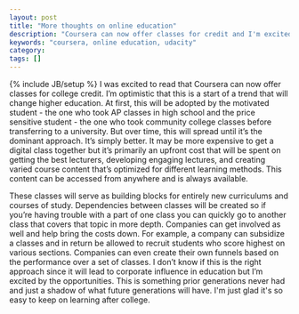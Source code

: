 ```yaml
---
layout: post
title: "More thoughts on online education"
description: "Coursera can now offer classes for credit and I'm excited by the changes this will bring to education"
keywords: "coursera, online education, udacity"
category:
tags: []
---
```

{% include JB/setup %}
I was excited to read that Coursera can now offer classes for college credit. I’m optimistic that this is a start of a trend that will change higher education. At first, this will be adopted by the motivated student - the one who took AP classes in high school and the price sensitive student - the one who took community college classes before transferring to a university. But over time, this will spread until it’s the dominant approach. It’s simply better. It may be more expensive to get a digital class together but it’s primarily an upfront cost that will be spent on getting the best lecturers, developing engaging lectures, and creating varied course content that’s optimized for different learning methods. This content can be accessed from anywhere and is always available.

These classes will serve as building blocks for entirely new curriculums and courses of study. Dependencies between classes will be created so if you’re having trouble with a part of one class you can quickly go to another class that covers that topic in more depth. Companies can get involved as well and help bring the costs down. For example, a company can subsidize a classes and in return be allowed to recruit students who score highest on various sections. Companies can even create their own funnels based on the performance over a set of classes. I don’t know if this is the right approach since it will lead to corporate influence in education but I’m excited by the opportunities. This is something prior generations never had and just a shadow of what future generations will have. I'm just glad it's so easy to keep on learning after college.